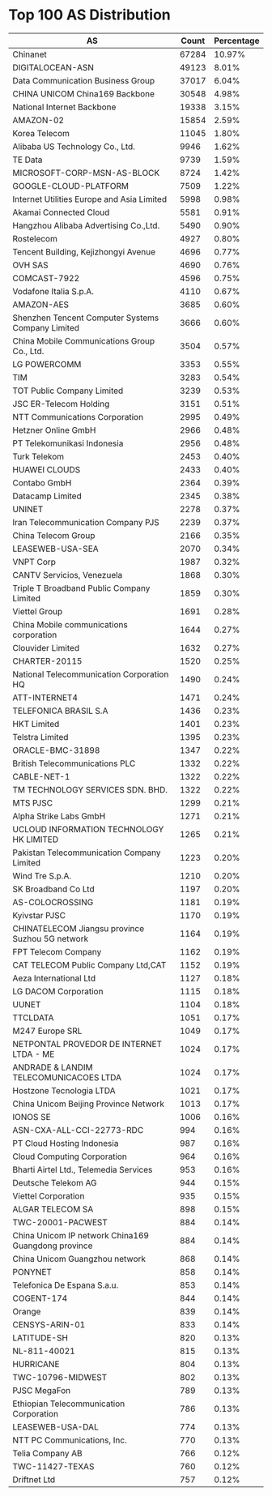 # Top 100 AS Distribution
| AS | Count | Percentage |
|----|----|----|
| Chinanet | 67284 | 10.97% |
| DIGITALOCEAN-ASN | 49123 | 8.01% |
| Data Communication Business Group | 37017 | 6.04% |
| CHINA UNICOM China169 Backbone | 30548 | 4.98% |
| National Internet Backbone | 19338 | 3.15% |
| AMAZON-02 | 15854 | 2.59% |
| Korea Telecom | 11045 | 1.80% |
| Alibaba US Technology Co., Ltd. | 9946 | 1.62% |
| TE Data | 9739 | 1.59% |
| MICROSOFT-CORP-MSN-AS-BLOCK | 8724 | 1.42% |
| GOOGLE-CLOUD-PLATFORM | 7509 | 1.22% |
| Internet Utilities Europe and Asia Limited | 5998 | 0.98% |
| Akamai Connected Cloud | 5581 | 0.91% |
| Hangzhou Alibaba Advertising Co.,Ltd. | 5490 | 0.90% |
| Rostelecom | 4927 | 0.80% |
| Tencent Building, Kejizhongyi Avenue | 4696 | 0.77% |
| OVH SAS | 4690 | 0.76% |
| COMCAST-7922 | 4596 | 0.75% |
| Vodafone Italia S.p.A. | 4110 | 0.67% |
| AMAZON-AES | 3685 | 0.60% |
| Shenzhen Tencent Computer Systems Company Limited | 3666 | 0.60% |
| China Mobile Communications Group Co., Ltd. | 3504 | 0.57% |
| LG POWERCOMM | 3353 | 0.55% |
| TIM | 3283 | 0.54% |
| TOT Public Company Limited | 3239 | 0.53% |
| JSC ER-Telecom Holding | 3151 | 0.51% |
| NTT Communications Corporation | 2995 | 0.49% |
| Hetzner Online GmbH | 2966 | 0.48% |
| PT Telekomunikasi Indonesia | 2956 | 0.48% |
| Turk Telekom | 2453 | 0.40% |
| HUAWEI CLOUDS | 2433 | 0.40% |
| Contabo GmbH | 2364 | 0.39% |
| Datacamp Limited | 2345 | 0.38% |
| UNINET | 2278 | 0.37% |
| Iran Telecommunication Company PJS | 2239 | 0.37% |
| China Telecom Group | 2166 | 0.35% |
| LEASEWEB-USA-SEA | 2070 | 0.34% |
| VNPT Corp | 1987 | 0.32% |
| CANTV Servicios, Venezuela | 1868 | 0.30% |
| Triple T Broadband Public Company Limited | 1859 | 0.30% |
| Viettel Group | 1691 | 0.28% |
| China Mobile communications corporation | 1644 | 0.27% |
| Clouvider Limited | 1632 | 0.27% |
| CHARTER-20115 | 1520 | 0.25% |
| National Telecommunication Corporation HQ | 1490 | 0.24% |
| ATT-INTERNET4 | 1471 | 0.24% |
| TELEFONICA BRASIL S.A | 1436 | 0.23% |
| HKT Limited | 1401 | 0.23% |
| Telstra Limited | 1395 | 0.23% |
| ORACLE-BMC-31898 | 1347 | 0.22% |
| British Telecommunications PLC | 1332 | 0.22% |
| CABLE-NET-1 | 1322 | 0.22% |
| TM TECHNOLOGY SERVICES SDN. BHD. | 1322 | 0.22% |
| MTS PJSC | 1299 | 0.21% |
| Alpha Strike Labs GmbH | 1271 | 0.21% |
| UCLOUD INFORMATION TECHNOLOGY HK LIMITED | 1265 | 0.21% |
| Pakistan Telecommunication Company Limited | 1223 | 0.20% |
| Wind Tre S.p.A. | 1210 | 0.20% |
| SK Broadband Co Ltd | 1197 | 0.20% |
| AS-COLOCROSSING | 1181 | 0.19% |
| Kyivstar PJSC | 1170 | 0.19% |
| CHINATELECOM Jiangsu province Suzhou 5G network | 1164 | 0.19% |
| FPT Telecom Company | 1162 | 0.19% |
| CAT TELECOM Public Company Ltd,CAT | 1152 | 0.19% |
| Aeza International Ltd | 1127 | 0.18% |
| LG DACOM Corporation | 1115 | 0.18% |
| UUNET | 1104 | 0.18% |
| TTCLDATA | 1051 | 0.17% |
| M247 Europe SRL | 1049 | 0.17% |
| NETPONTAL PROVEDOR DE INTERNET LTDA - ME | 1024 | 0.17% |
| ANDRADE & LANDIM TELECOMUNICACOES LTDA | 1024 | 0.17% |
| Hostzone Tecnologia LTDA | 1021 | 0.17% |
| China Unicom Beijing Province Network | 1013 | 0.17% |
| IONOS SE | 1006 | 0.16% |
| ASN-CXA-ALL-CCI-22773-RDC | 994 | 0.16% |
| PT Cloud Hosting Indonesia | 987 | 0.16% |
| Cloud Computing Corporation | 964 | 0.16% |
| Bharti Airtel Ltd., Telemedia Services | 953 | 0.16% |
| Deutsche Telekom AG | 944 | 0.15% |
| Viettel Corporation | 935 | 0.15% |
| ALGAR TELECOM SA | 898 | 0.15% |
| TWC-20001-PACWEST | 884 | 0.14% |
| China Unicom IP network China169 Guangdong province | 884 | 0.14% |
| China Unicom Guangzhou network | 868 | 0.14% |
| PONYNET | 858 | 0.14% |
| Telefonica De Espana S.a.u. | 853 | 0.14% |
| COGENT-174 | 844 | 0.14% |
| Orange | 839 | 0.14% |
| CENSYS-ARIN-01 | 833 | 0.14% |
| LATITUDE-SH | 820 | 0.13% |
| NL-811-40021 | 815 | 0.13% |
| HURRICANE | 804 | 0.13% |
| TWC-10796-MIDWEST | 802 | 0.13% |
| PJSC MegaFon | 789 | 0.13% |
| Ethiopian Telecommunication Corporation | 786 | 0.13% |
| LEASEWEB-USA-DAL | 774 | 0.13% |
| NTT PC Communications, Inc. | 770 | 0.13% |
| Telia Company AB | 766 | 0.12% |
| TWC-11427-TEXAS | 760 | 0.12% |
| Driftnet Ltd | 757 | 0.12% |
